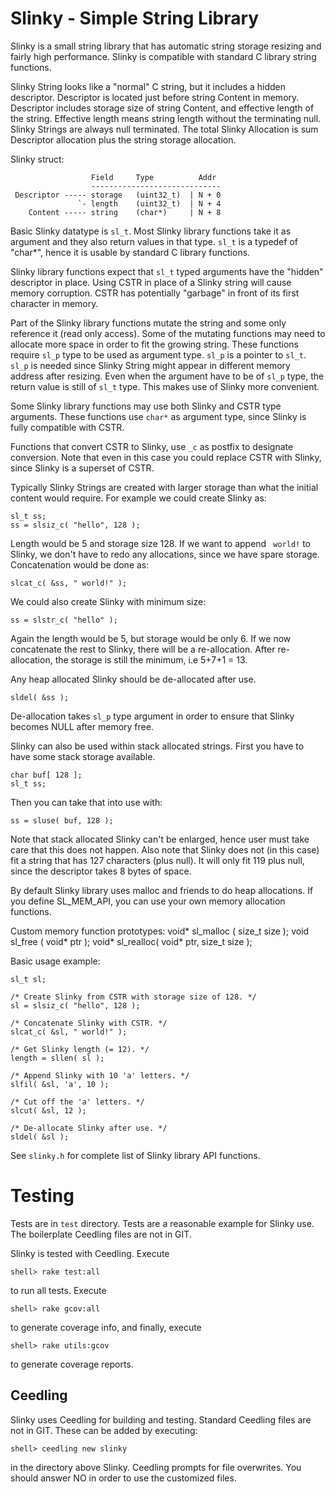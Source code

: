 # Slinky - Simple String Library

Slinky is a small string library that has automatic string storage
resizing and fairly high performance. Slinky is compatible with
standard C library string functions.

Slinky String looks like a "normal" C string, but it includes a hidden
descriptor. Descriptor is located just before string Content in
memory. Descriptor includes storage size of string Content, and
effective length of the string. Effective length means string
length without the terminating null. Slinky Strings are always null
terminated. The total Slinky Allocation is sum Descriptor allocation
plus the string storage allocation.

Slinky struct:

                      Field     Type          Addr
                      -----------------------------
     Descriptor ----- storage   (uint32_t)  | N + 0
                   `- length    (uint32_t)  | N + 4
        Content ----- string    (char*)     | N + 8

Basic Slinky datatype is `sl_t`. Most Slinky library functions take it as
argument and they also return values in that type. `sl_t` is a
typedef of "char*", hence it is usable by standard C library
functions.

Slinky library functions expect that `sl_t` typed arguments have the
"hidden" descriptor in place. Using CSTR in place of a Slinky string
will cause memory corruption. CSTR has potentially "garbage" in
front of its first character in memory.

Part of the Slinky library functions mutate the string and some only
reference it (read only access). Some of the mutating functions may
need to allocate more space in order to fit the growing
string. These functions require `sl_p` type to be used as argument
type. `sl_p` is a pointer to `sl_t`. `sl_p` is needed since Slinky String
might appear in different memory address after resizing. Even when
the argument have to be of `sl_p` type, the return value is still of
`sl_t` type. This makes use of Slinky more convenient.

Some Slinky library functions may use both Slinky and CSTR type
arguments. These functions use `char*` as argument type, since Slinky
is fully compatible with CSTR.

Functions that convert CSTR to Slinky, use `_c` as postfix to designate
conversion. Note that even in this case you could replace CSTR with
Slinky, since Slinky is a superset of CSTR.

Typically Slinky Strings are created with larger storage than what the
initial content would require. For example we could create Slinky as:

    sl_t ss;
    ss = slsiz_c( "hello", 128 );

Length would be 5 and storage size 128. If we want to append ` world!`
to Slinky, we don't have to redo any allocations, since we have spare
storage. Concatenation would be done as:

    slcat_c( &ss, " world!" );

We could also create Slinky with minimum size:

    ss = slstr_c( "hello" );

Again the length would be 5, but storage would be only 6. If we now
concatenate the rest to Slinky, there will be a re-allocation. After
re-allocation, the storage is still the minimum, i.e 5+7+1 = 13.

Any heap allocated Slinky should be de-allocated after use.

    sldel( &ss );

De-allocation takes `sl_p` type argument in order to ensure that Slinky
becomes NULL after memory free.

Slinky can also be used within stack allocated strings. First you have to
have some stack storage available.

    char buf[ 128 ];
    sl_t ss;

Then you can take that into use with:

    ss = sluse( buf, 128 );

Note that stack allocated Slinky can't be enlarged, hence user must take
care that this does not happen. Also note that Slinky does not (in this
case) fit a string that has 127 characters (plus null). It will only
fit 119 plus null, since the descriptor takes 8 bytes of space.

By default Slinky library uses malloc and friends to do heap
allocations. If you define SL_MEM_API, you can use your own memory
allocation functions.

Custom memory function prototypes:
    void* sl_malloc ( size_t size );
    void  sl_free   ( void*  ptr  );
    void* sl_realloc( void*  ptr, size_t size );


Basic usage example:

    sl_t sl;

    /* Create Slinky from CSTR with storage size of 128. */
    sl = slsiz_c( "hello", 128 );

    /* Concatenate Slinky with CSTR. */
    slcat_c( &sl, " world!" );

    /* Get Slinky length (= 12). */
    length = sllen( sl );

    /* Append Slinky with 10 'a' letters. */
    slfil( &sl, 'a', 10 );

    /* Cut off the 'a' letters. */
    slcut( &sl, 12 );

    /* De-allocate Slinky after use. */
    sldel( &sl );


See `slinky.h` for complete list of Slinky library API functions.


# Testing

Tests are in `test` directory. Tests are a reasonable example for Slinky
use. The boilerplate Ceedling files are not in GIT.

Slinky is tested with Ceedling. Execute

    shell> rake test:all

to run all tests. Execute

    shell> rake gcov:all

to generate coverage info, and finally, execute

    shell> rake utils:gcov

to generate coverage reports.


## Ceedling

Slinky uses Ceedling for building and testing. Standard Ceedling files
are not in GIT. These can be added by executing:

    shell> ceedling new slinky

in the directory above Slinky. Ceedling prompts for file
overwrites. You should answer NO in order to use the customized files.

